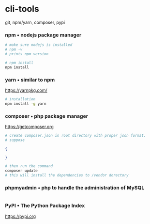 # cli-tools

git, npm/yarn, composer, pypi





### npm • nodejs package manager
```sh
# make sure nodejs is installed
# npm -v
# prints npm version

# npm install 
npm install 

```

### yarn • similar to npm
https://yarnpkg.com/

```bash
# installation
npm install -g yarn
```







### composer • php package manager
https://getcomposer.org
```sh
# create composer.json in root directory with proper json format.
# suppose 
```
```json
{

}
```
```sh
# then run the command 
composer update
# this will install the dependencies to /vendor dorectory

```

### phpmyadmin • php to handle the administration of MySQL
```

```



### PyPI • The Python Package Index 
https://pypi.org
```
```









